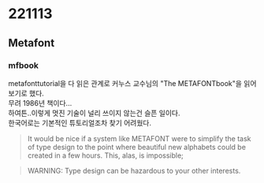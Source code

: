 # 221113
## Metafont
### mfbook
metafonttutorial을 다 읽은 관계로 커누스 교수님의 "The METAFONTbook"을 읽어보기로 했다.  
무려 1986년 책이다...  
하여튼..이렇게 멋진 기술이 널리 쓰이지 않는건 슬픈 일이다.  
한국어로는 기본적인 튜토리얼조차 찾기 어려웠다.

> It would be nice if a system like METAFONT were to simplify the task
of type design to the point where beautiful new alphabets could be created in a
few hours. This, alas, is impossible;

> WARNING: Type design can be hazardous to your other interests.
